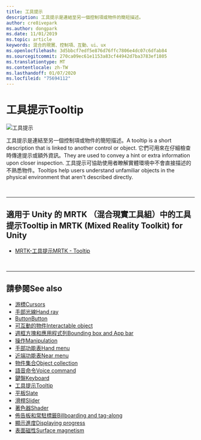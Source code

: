 ```yaml
---
title: 工具提示
description: 工具提示是連結至另一個控制項或物件的簡短描述。
author: cre8ivepark
ms.author: dongpark
ms.date: 11/01/2019
ms.topic: article
keywords: 混合的現實、控制項、互動、ui、ux
ms.openlocfilehash: 3d5bbcf7edf5e876d76ffc7806e4dc07c6dfab84
ms.sourcegitcommit: 270ca09ec61e1153a83cf44942d7ba3783ef1805
ms.translationtype: MT
ms.contentlocale: zh-TW
ms.lasthandoff: 01/07/2020
ms.locfileid: "75694112"
---
```

# <a name="tooltip"></a><span data-ttu-id="a9815-104">工具提示</span><span class="sxs-lookup"><span data-stu-id="a9815-104">Tooltip</span></span>

![工具提示](images/UX/UX_Hero_Tooltip.jpg)

<span data-ttu-id="a9815-106">工具提示是連結至另一個控制項或物件的簡短描述。</span><span class="sxs-lookup"><span data-stu-id="a9815-106">A tooltip is a short description that is linked to another control or object.</span></span> <span data-ttu-id="a9815-107">它們可用來在仔細檢查時傳達提示或額外資訊。</span><span class="sxs-lookup"><span data-stu-id="a9815-107">They are used to convey a hint or extra information upon closer inspection.</span></span> <span data-ttu-id="a9815-108">工具提示可協助使用者瞭解實體環境中不會直接描述的不熟悉物件。</span><span class="sxs-lookup"><span data-stu-id="a9815-108">Tooltips help users understand unfamiliar objects in the physical environment that aren't described directly.</span></span> 

<br>

---

## <a name="tooltip-in-mrtk-mixed-reality-toolkit-for-unity"></a><span data-ttu-id="a9815-109">適用于 Unity 的 MRTK （混合現實工具組）中的工具提示</span><span class="sxs-lookup"><span data-stu-id="a9815-109">Tooltip in MRTK (Mixed Reality Toolkit) for Unity</span></span>

* [<span data-ttu-id="a9815-110">MRTK-工具提示</span><span class="sxs-lookup"><span data-stu-id="a9815-110">MRTK - Tooltip</span></span>](https://microsoft.github.io/MixedRealityToolkit-Unity/Documentation/README_Tooltip.html)

<br>

---

## <a name="see-also"></a><span data-ttu-id="a9815-111">請參閱</span><span class="sxs-lookup"><span data-stu-id="a9815-111">See also</span></span>

* [<span data-ttu-id="a9815-112">游標</span><span class="sxs-lookup"><span data-stu-id="a9815-112">Cursors</span></span>](cursors.md)
* [<span data-ttu-id="a9815-113">手部光線</span><span class="sxs-lookup"><span data-stu-id="a9815-113">Hand ray</span></span>](point-and-commit.md)
* [<span data-ttu-id="a9815-114">Button</span><span class="sxs-lookup"><span data-stu-id="a9815-114">Button</span></span>](button.md)
* [<span data-ttu-id="a9815-115">可互動的物件</span><span class="sxs-lookup"><span data-stu-id="a9815-115">Interactable object</span></span>](interactable-object.md)
* [<span data-ttu-id="a9815-116">週框方塊和應用程式列</span><span class="sxs-lookup"><span data-stu-id="a9815-116">Bounding box and App bar</span></span>](app-bar-and-bounding-box.md)
* [<span data-ttu-id="a9815-117">操作</span><span class="sxs-lookup"><span data-stu-id="a9815-117">Manipulation</span></span>](direct-manipulation.md)
* [<span data-ttu-id="a9815-118">手部功能表</span><span class="sxs-lookup"><span data-stu-id="a9815-118">Hand menu</span></span>](hand-menu.md)
* [<span data-ttu-id="a9815-119">近端功能表</span><span class="sxs-lookup"><span data-stu-id="a9815-119">Near menu</span></span>](near-menu.md)
* [<span data-ttu-id="a9815-120">物件集合</span><span class="sxs-lookup"><span data-stu-id="a9815-120">Object collection</span></span>](object-collection.md)
* [<span data-ttu-id="a9815-121">語音命令</span><span class="sxs-lookup"><span data-stu-id="a9815-121">Voice command</span></span>](voice-input.md)
* [<span data-ttu-id="a9815-122">鍵盤</span><span class="sxs-lookup"><span data-stu-id="a9815-122">Keyboard</span></span>](keyboard.md)
* [<span data-ttu-id="a9815-123">工具提示</span><span class="sxs-lookup"><span data-stu-id="a9815-123">Tooltip</span></span>](tooltip.md)
* [<span data-ttu-id="a9815-124">平板</span><span class="sxs-lookup"><span data-stu-id="a9815-124">Slate</span></span>](slate.md)
* [<span data-ttu-id="a9815-125">滑桿</span><span class="sxs-lookup"><span data-stu-id="a9815-125">Slider</span></span>](slider.md)
* [<span data-ttu-id="a9815-126">著色器</span><span class="sxs-lookup"><span data-stu-id="a9815-126">Shader</span></span>](shader.md)
* [<span data-ttu-id="a9815-127">佈告板和常駐標籤</span><span class="sxs-lookup"><span data-stu-id="a9815-127">Billboarding and tag-along</span></span>](billboarding-and-tag-along.md)
* [<span data-ttu-id="a9815-128">顯示進度</span><span class="sxs-lookup"><span data-stu-id="a9815-128">Displaying progress</span></span>](progress.md)
* [<span data-ttu-id="a9815-129">表面磁性</span><span class="sxs-lookup"><span data-stu-id="a9815-129">Surface magnetism</span></span>](surface-magnetism.md)
